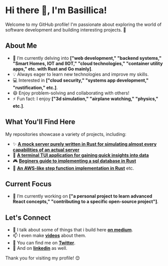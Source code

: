 # Hi there 👋, I'm Basillica!

Welcome to my GitHub profile! I'm passionate about exploring the world of software development and building interesting projects. 🚀

## About Me

* 🔭 I’m currently delving into **["web development," "backend systems," "Smart Homes, IOT and IIOT," "cloud technologies," "container utility apps," etc. with Rust and Go mainly]**.
* 💡 Always eager to learn new technologies and improve my skills.
* 💻 Interested in **["cloud security," "systems app development," "rustification," etc.]**.
* 😄 Enjoy problem-solving and collaborating with others!
* ⚡ Fun fact: I enjoy **["3d simulation," "airplane watching," "physics," etc.]**.

## What You'll Find Here

My repositories showcase a variety of projects, including:

* ✨ **[A mock server purely written in Rust for simulating almost every capabilities of an actual server](https://hub.docker.com/repository/docker/basillica/mockmeister/general)**
* 🐍 **[A terminal TUI application for gaining quick insights into data](https://github.com/Basillica/csv-grep)**
* 🎮 **[Beginers guide to implementing a sql database in Rust](https://github.com/Basillica/not-so-sql)**
* 🔬 **[An AWS-like step function implementation in Rust](https://github.com/Basillica/state-machine)**
  etc.

## Current Focus

* 🎯 I’m currently working on **["a personal project to learn advanced React concepts," "contributing to a specific open-source project"]**.

## Let's Connect

* 💬 I talk about some of things that i build here **[on medium](https://basillica.medium.com/)**.
* 📫 I even make **[videos](https://www.youtube.com/@easydev4all)** about them.
* 🔗 You can find me on **[Twitter](https://x.com/easydev4all)**.
* 👯 And on **[linkedin](https://www.linkedin.com/in/anthony-ezeabasili/)** as well.

<!---
## My Stats

[![Basillica's GitHub stats](https://github-readme-stats.vercel.app/api?username=Basillica&show_icons=true&theme=radical)](https://github.com/Basillica)

[![Top Langs](https://github-readme-stats.vercel.app/api/top-langs/?username=Basillica&layout=compact)](https://github.com/Basillica)

## How to Contribute

If you're interested in contributing to any of my projects, feel free to:

* 🍴 Fork the repository.
* 📝 Make your changes.
* 🚀 Submit a pull request.
-->
Thank you for visiting my profile! 😊
